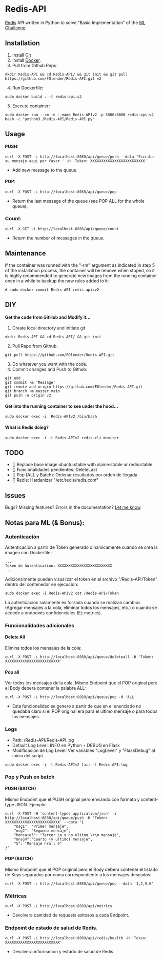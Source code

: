# Redis-API

[Redis](https://redis.io/) API written in Python to solve "Basic Implementation" of the [ML Challenge](https://github.com/irt-mercadolibre/challenge_redis_FOlender).

## Installation

1.  Install [Git](https://git-scm.com/downloads)
2.  Install [Docker](https://www.docker.io/).
3.  Pull from Github Repo:
```
mkdir Redis-API && cd Redis-API/ && git init && git pull https://github.com/FOlender/Redis-API.git v2
```
4.  Run Dockerfile:
```
sudo docker build . -t redis-api:v2
```
5. Execute container:
``` 
sudo docker run --rm -d --name Redis-APIv2 -p 8080:8080 redis-api:v2 bash -c "python3 /Redis-API/Redis-API.py"
```

## Usage

#### PUSH:

```
curl -X POST -i http://localhost:8080/api/queue/push --data 'Escriba su mensaje aqui por favor.' -H 'Token: XXXXXXXXXXXXXXXXXXXXXXXXX'
```
- Add new message to the queue.

#### POP:

```
curl -X POST -i http://localhost:8080/api/queue/pop
```
- Return the last message of the queue (see POP ALL for the whole queue).

### Count:

```
curl -X GET -i http://localhost:8080/api/queue/count
```
- Return the number of messages in the queue.

## Maintenance

If the container was runned with the "-rm" argument as indicated in step 5 of the installation process, the container will be remove when stoped, so it is highly recommended to generate new images from the running container once in a while to backup the new rules added to it:
```
# sudo docker commit Redis-API redis-api:v2
```

## DIY

#### Get the code from GitHub and Modify it...

1.  Create local directory and initiate git
```
mkdir Redis-API && cd Redis-API/ && git init
```
2.  Pull Repo from Github:
```
git pull https://github.com/FOlender/Redis-API.git
```
3. Do whatever you want with the code.
4.  Commit changes and Push to Github:
```
git add .
git commit -m 'Message'
git remote add origin https://github.com/FOlender/Redis-API.git
git branch -m master main
git push -u origin v2
```

#### Get into the running container to see under the hood...

```
sudo docker exec -i  Redis-APIv2 /bin/bash
```

#### What is Redis doing?

```
sudo docker exec -i -t Redis-APIv2 redis-cli monitor
```

## TODO

- [] Replace base image ubuntu:stable with alpine:stable or redis:stable
- [] Funcionalidades pendientes: DeleteLast
- [] Pop (ALL y Batch): Ordenar resultados por orden de llegada.
- [] Redis: Hardenizar "/etc/redis/redis.conf"

## Issues

Bugs? Missing features? Errors in the documentation? [Let me know](https://github.com/FOlender/Redis-API/issues/new).

## Notas para ML (& Bonus):

### Autenticación

Autenticacion a partir de Token generado dinamicamente cuando se crea la imagen con Dockerfile:
```
...
Token de Autentication: XXXXXXXXXXXXXXXXXXXXXXXXX
...
```

Adicionalmente pueden visualizar el token en el archivo "/Redis-API/Token" dentro del contenedor en ejecucion:

```
sudo docker exec -i Redis-APIv2 cat /Redis-API/Token
```

La autenticacion solamente es forzada cuando se realizan cambios (Agregar mensajes a la cola, eliminar todos los mensajes, etc.) o cuando se accede a endpoints confidenciales (Ej: metrics).

### Funcionalidades adicionales

#### Delete All

Elimina todos los mensajes de la cola:
```
curl -X POST -i http://localhost:8080/api/queue/deleteall -H 'Token: XXXXXXXXXXXXXXXXXXXXXXXXX'
```

#### Pop all

Ver todos los mensajes de la cola. Mismo Endpoint que el POP original pero el Body debera contener la palabra ALL:
```
curl -X POST -i http://localhost:8080/api/queue/pop -d 'ALL'
```
- Esta funcionalidad se genero a partir de que en el enunciado no quedaba claro si el POP original era para el ultimo mensaje o para todos los mensajes. 

### Logs

- Path: /Redis-API/Redis-API.log
- Default Log Level: INFO en Python + DEBUG en Flask
- Modificacion de Log Level: Ver variables "LogLevel" y "FlaskDebug" al inicio del script.
```
sudo docker exec -i -t Redis-APIv2 tail -f Redis-API.log
```

### Pop y Push en batch

#### PUSH (BATCH)

Mismo Endpoint que el PUSH original pero enviando con formato y content-type JSON. Ejemplo: 
```
curl -X POST -H 'content-type: application/json' -i http://localhost:8080/api/queue/push -H 'Token: XXXXXXXXXXXXXXXXXXXXXXXXX' --data '{
	"msg1": "Primer mensaje",
	"msg2": "Segundo mensaje",
	"Mensaje3": "Tercer \n y no ultimo \r\n mensaje",
	"mnsg4":"Cuarto (y ultimo) mensaje",
	"5": "Mensaje nro.: 5"
}' 
```

#### POP (BATCH)

Mismo Endpoint que el POP original pero el Body debera contener el listado de Keys separados por coma correspondiente a los mensajes deseados: 
```
curl -X POST -i http://localhost:8080/api/queue/pop --data '1,2,5,6'
```

### Métricas
```
curl -X POST -i http://localhost:8080/api/metrics
```
- Devolvera cantidad de requests exitosos a cada Endpoint.

### Endpoint de estado de salud de Redis.

```
curl -X POST -i http://localhost:8080/api/redis/health -H 'Token: XXXXXXXXXXXXXXXXXXXXXXXXX'
```
- Devolvera informacion y estado de salud de Redis.
